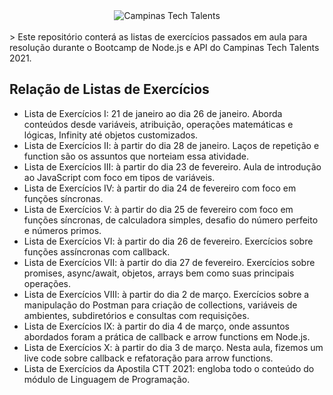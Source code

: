 <div align="center">
  <img src="https://lh3.googleusercontent.com/proxy/UzcpeTOn48C62aZN9fBBO0oFOxzhrS_-ls_dQENfbo4hG4ltxqOwdIgMZTzrIW9kUT35jVhtUuFGAXYB1sGleyUoOHlQJBPpRYNEwkkTN-FTV4Q_lgKV2sx9pCQrdgJOLyJ5wa23kAAqx9XUldrHTB-TGBdWDQ" alt="Campinas Tech Talents" style="max-width:100%;">
</div>
</br>
> Este repositório conterá as listas de exercícios passados em aula para resolução durante o Bootcamp de Node.js e API do Campinas Tech Talents 2021. 

## Relação de Listas de Exercícios

- Lista de Exercícios I: 21 de janeiro ao dia 26 de janeiro. Aborda conteúdos desde variáveis, atribuição, operações matemáticas e lógicas, Infinity até objetos customizados.
- Lista de Exercícios II: à partir do dia 28 de janeiro. Laços de repetição e function são os assuntos que norteiam essa atividade. 
- Lista de Exercícios III: à partir do dia 23 de fevereiro. Aula de introdução ao JavaScript com foco em tipos de variáveis.
- Lista de Exercícios IV: à partir do dia 24 de fevereiro com foco em funções síncronas. 
- Lista de Exercícios V: à partir do dia 25 de fevereiro com foco em funções síncronas, de calculadora simples, desafio do número perfeito e números primos.
- Lista de Exercícios VI: à partir do dia 26 de fevereiro. Exercícios sobre funções assíncronas com callback.
- Lista de Exercícios VII: à partir do dia 27 de fevereiro. Exercícios sobre promises, async/await, objetos, arrays bem como suas principais operações.
- Lista de Exercícios VIII: à partir do dia 2 de março. Exercícios sobre a manipulação do Postman para criação de collections, variáveis de ambientes, subdiretórios e consultas com requisições.
- Lista de Exercícios IX: à partir do dia 4 de março, onde assuntos abordados foram a prática de callback e arrow functions em Node.js.
- Lista de Exercícios X: à partir do dia 3 de março. Nesta aula, fizemos um live code sobre callback e refatoração para arrow functions.
- Lista de Exercícios da Apostila CTT 2021: engloba todo o conteúdo do módulo de Linguagem de Programação.
